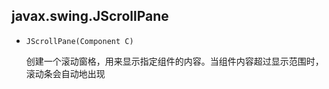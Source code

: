 ## javax.swing.JScrollPane

* `JScrollPane(Component C)`

    创建一个滚动窗格，用来显示指定组件的内容。当组件内容超过显示范围时，滚动条会自动地出现